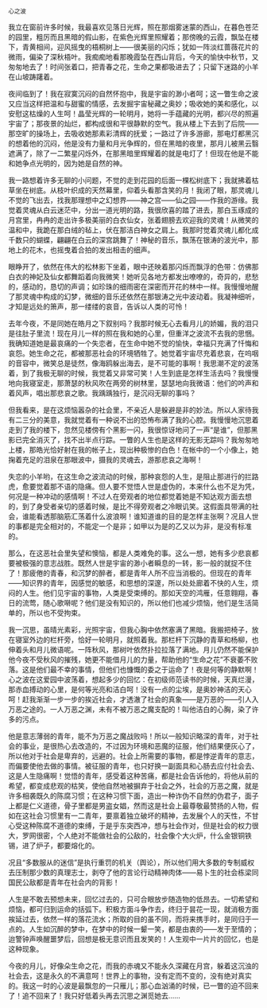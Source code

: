     心之波 

   我立在窗前许多时候，我最喜欢见落日光辉，照在那烟雾迷蒙的西山，在暮色苍茫的园里，粗厉而且黑暗的假山影，在紫色光辉里照耀着；那傍晚的云霞，飘坠在楼下，青黄相间，迎风摇曳的梧桐树上——很美丽的闪烁；犹如一阵淡红蔷薇花片的微雨，偏染了深秋梧叶。我痴痴地看那晚霞坠在西山背后，今天的愉快中秋节，又匆匆地去了！时间张着口，把青春之花，生命之果都吸进去了；只留下迷路的小羊在山坡踌躇着。

   夜间临到了！我在寂寞沉闷的自然怀抱中，我是宇宙的渺小者呵；这一瞥生命之波又应当这样把温和与甜蜜的情感，去发掘宇宙秘藏之奥妙；吸收她的美和感化，以安慰这枯燥的人生呵！晶莹光辉的一轮明月，她将一手蕴藏的光明，都兴尽的照遍宇宙了；那夜景的灿烂，都构成很和平很静默的空气。我从楼上下去到了后院——那空旷的操场上，去吸收她那素彩清辉的抚爱；一路过了许多游廊，那电灯都黑沉的想着他的沉闷，他是没有力量和月光争辉的，但在黑暗的夜里，那月儿被黑云翳遮满了，除了一二繁星闪烁外，在那黑暗里辉耀着的就是电灯了！但现在他是不能和她争点光明的，因为她是自然的神。

   我一路想着许多无聊的小问题，不觉的走到花园的后面一棵松树底下；我就拂着枯草坐在树底。从枝叶织成的天然幕里，仰着头看那含笑的月！我闭了眼，那灵魂儿不觉的飞出去，找我那理想中之幻想界——神之宫——仙之园——作我的游缘。我觉着灵魂从白云迷茫中，分出一道光明的路，我很欣喜的踏了进去，那白玉琢成的月宫里，冉冉的走出许多极美丽的白衣仙女，张着翅膀去欢迎我的灵魂！从微笑的温和中，我跪在那白绒的毡上，伏在那洁白神女之肩上。我那时觉着灵魂儿都化成千数只的蝴蝶，翩翩在白云的深宫跳舞了！神秘的音乐，飘荡在银涛的波光中，那地上的花木，也摇曳着合拍的发出相击的细声。

   眼睁开了，依然在伟大的松林影下坐着，眼中还映着那闪烁而飘浮的色带：仿佛那白衣的神妃及仙女都舞蹈着向我微笑！她听见各地方都发出嘹嘹的，奇异的，悲愁的，感动的，恳切的声调；如珍珠的细雨密在深密而开花的林中一样。我慢慢地醒了那灵魂中构成的幻梦，微细的音乐还依然在那银涛之光中波动着。我凝神细听，才知是远处的箫声，那一缕缕的哀音，告诉以人类的可怜！

   去年今夜，不是同她在皓月之下叙别吗？我那时候无心去看月儿的娇媚，我的泪只是往肚子里流！现在月儿一样的照在我和她的心里，但重洋之波流不去我的思悃。我确知道她是最哀痛的一个失恋者，在生命中她不觉的愉快，幸福只充满了忏悔和哀怨。她生命之花，都被那恶社会的环境牺牲了。她觉着宇宙尽充着悲哀，在呜咽的音容中，微笑总是徒然，像海鸥躲出海去，是不可能的事啊！我思潮不定的波荡着，到了我极无聊的时候，我觉着又非常可笑！人生到底是怎样生活去吗？我慢慢地向我寝室走，那萧瑟的秋风吹在两旁的树林里，瑟瑟地向我微语：他们的吟声和着风声，唱出那悲哀之歌。我踽踽独行，是沉闷无聊的事吗？

   但我看来，是在这烦恼嚣杂的社会里，不亲近人是躲避是非的妙法。所以人家待我有二三分的美意，我就觉着有一种说不出的恐怖布满了我的心腔。我慢慢地沉思着走到了我的楼下，忽然见楼傍有个黑影一闪，我很惊讶地问了一声“是谁”，但那黑影已完全消灭了，找不出半点行踪。一瞥的人生也是这样的无影无踪吗？我匆匆地上楼，那皓光恰好射在我的帐子上，现出种极惨的白色！在帐中的一个小像上，她掬着充足的泪泉在那眼波中，摄我的灵魂去，游那悲哀之海啊！

   失恋的小羊哟，在这生命之波流动的时候，那种哀怨的人生，是阻止那进行的拦路虎，愈要觉着那不语的隐痛。但人要不觉悟人世是虚伪的，本来什么也不足为凭，何况是一种冲动的感情啊！不过人在旁观者的地位都觉着她是不知达观方面去想的，到了身受者亲切的感着时候，是比不得旁观者之冷眼讥笑。这假面具带满的社会，谁能看透那脑筋汇荡着什么波浪啊！谁知道谁的目的是怎样主张啊？况且人世的事都是完全相对的，不能定一个是非；如甲以为是的乙又以为非，是没有标准的。

   那么，在这恶社会里失望和懊恼，都是人类难免的事。这么一想，她有多少悲哀都要被极强的意志战胜。既然人世是宇宙的渺小者瞬息的一转，影一般的就捉不住了！那疲倦的青春，和沉梦的醉者，都是青年人所不应当消极的。但现在的青年——知识界的青年，因感觉的敏感，和思想的深邃，所以处处廊着不快的人生，烦闷的人生。他们见宇宙的事物，人类是受束缚的。那如天空的鸿雁，任意翱翔，春日的流莺，随心歌啭呢？他们是没有知识的，所以他们也减少烦恼，他们是生活简单的，所以也不受拘束。

   我一沉思，虽晴光素彩，光照宇宙，但我心胸中依然塞满了黑暗。我搬把椅子，放在寝室外边的栏杆旁，恰好一轮明月，就照着我。那栏杆下沉静的青草和杨柳，也伸着头和月儿微语呢。一阵秋风，那树叶依然扑拉拉落了满地。月儿仍然不能保护他今夜不受秋风的摧残，她更不能借月儿的力量，帮助他的“生命之花”不衰萎不败落。这是他们最不幸的事情，但他们也慷慨的委之于运命了！夜是何等的静默啊！心之波在这爱园中波荡着，想起多少的回忆：在初级师范读书的时候，天真烂漫，那赤血搏动的心里，是何等光亮和洁白呵！没有一点的尘埃，是奥妙神洁的天心呵！赶我渐渐一步一步的挨近社会，才透澈了社会的真象——是万恶的——引人入万恶之途的。一人万恶之渊，未有不被万恶之魔支配的！叫他洁白的心胸，染了许多的污点。

   他是意志薄弱的青年，能不为万恶之魔战败吗！所以一般知识略深的青年，对于社会的事业，是很热心去改造的，不过因为环境和恶魔的征服，他们结果便灰心了，所以他对于社会是卑弃的，远避的。社会上所需要的事物，都是悖逆青年的意志，而偏要使他去做的事情。被征服的青年，也只好换一副面具和心肠去应付社会去、这是人生隐痛啊！觉悟的青年，感受着这种苦痛，都是社会告诉他的，将他从前的希望，都变成悲观的枯笑，使他自然地被摒弃于社会之外，社会的万恶之魔，就是许多相袭既久的陈腐习惯；在这种习惯下面，造出一种诈伪不自然的伪君子，面子上都是仁义道德，骨子里都是男盗女娼，然而这是社会上最尊敬最赞扬的人物，假如在这社会习惯里有一二青年，要禀着独立破坏的精神，去发展个人的天性，不甘心受这种陈腐不道德的束缚，于是乎东突西冲，想与社会作对，但是社会的权力很大，罗网很密，个人绝对不能做社会的公敌的，社会像个大火炉，什么金银铜铁锡，进了炉子，都要熔化的。

   况且“多数服从的迷信”是执行重罚的机关（舆论），所以他们用大多数的专制威权去压制那少数的真理志士，剥夺了他的言论行动精神肉体——易卜生的社会栋梁同国民公敌都是青年在社会内的背影！

   人生是不敢去预想未来，回忆过去的，只可合眼放步随造物的低昂去。一切希望和烦恼，都可归到运命的括弧下。积极方面斗争作去，终归于昙花一现，就消极方面挨延过去，依然一样的落花流水；所取的目的虽不同，而将来携手时，是同归于一点的。人生如沉醉的梦中，在梦中的时候一颦一笑，都是由衷的——发于至情的；迨警钟声唤醒噩梦后，回想是极无意识而且发笑的！人生观中一片片的回忆，也是这种现象。

   今夜的月儿，好像朵生命之花，而我的赤魂又不能永久深藏在月宫，躲着这沉浊的社会去，这是永久的不满意呵！世界上的事物，没有定而不变的，没有绝对真实的。我这一时的心波是最飘忽的一只雁儿；那心血汹涌的时候，已一瞥的迫不回来了！追不回来了！我只好低着头再去沉思之渊觅她去……

